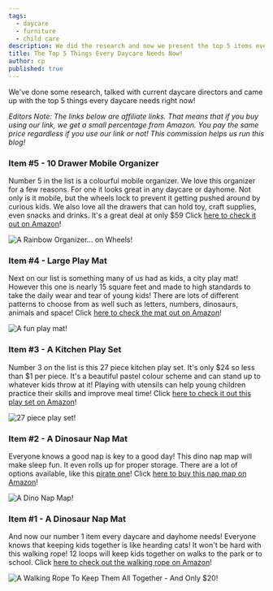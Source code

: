 ```yaml
---
tags:
  - daycare
  - furniture
  - child care
description: We did the research and now we present the top 5 items every daycare needs!
title: The Top 5 Things Every Daycare Needs Now!
author: cp
published: true
---
```


We've done some research, talked with current daycare directors and came up with the top 5 things every daycare needs right now!

_Editors Note: The links below are affiliate links.  That means that if you buy using our link, we get a small percentage from Amazon.  You pay the same price regardless if you use our link or not!  This commission helps us run this blog!_

### Item #5 - 10 Drawer Mobile Organizer

Number 5 in the list is a colourful mobile organizer.  We love this organizer for a few reasons.  For one it looks great in any daycare or dayhome.  Not only is it mobile, but the wheels lock to prevent it getting pushed around by curious kids.  We also love all the drawers that can hold toy, craft supplies, even snacks and drinks.  It's a great deal at only $59  Click [here to check it out on Amazon](https://amzn.to/2G3KKAh)!

![A Rainbow Organizer... on Wheels!](https://blog.daycareiq.com/site_assets/images/organizer.jpg)

### Item #4 - Large Play Mat

Next on our list is something many of us had as kids, a city play mat!  However this one is nearly 15 square feet and made to high standards to take the daily wear and tear of young kids!  There are lots of different patterns to choose from as well such as letters, numbers, dinosaurs, animals and space!  Click [here to check the mat out on Amazon](https://amzn.to/2G9ytpE)!

![A fun play mat!](https://blog.daycareiq.com/site_assets/images/playmat.jpg)

### Item #3 - A Kitchen Play Set

Number 3 on the list is this 27 piece kitchen play set.  It's only $24 so less than $1 per piece.  It's a beautiful pastel colour scheme and can stand up to whatever kids throw at it!  Playing with utensils can help young children practice their skills and improve meal time!  Click [here to check it out this play set on Amazon](https://amzn.to/2HYj244)!

![27 piece play set!](https://blog.daycareiq.com/site_assets/images/playset.jpg)

### Item #2 - A Dinosaur Nap Mat

Everyone knows a good nap is key to a good day!  This dino nap map will make sleep fun.  It even rolls up for proper storage.  There are a lot of options available, like this [pirate one](https://amzn.to/2I0ryQa)!  Click [here to buy this nap map on Amazon](https://amzn.to/2G51hjb)!

![A Dino Nap Map!](https://blog.daycareiq.com/site_assets/images/sleepmat.jpg)

### Item #1 - A Dinosaur Nap Mat

And now our number 1 item every daycare and dayhome needs!  Everyone knows that keeping kids together is like hearding cats! It won't be hard with this walking rope! 12 loops will keep kids together on walks to the park or to school.  Click [here to check out the walking rope on Amazon](https://amzn.to/2G59tE3)!

![A Walking Rope To Keep Them All Together - And Only $20!](https://blog.daycareiq.com/site_assets/images/walkingrope.jpg)

